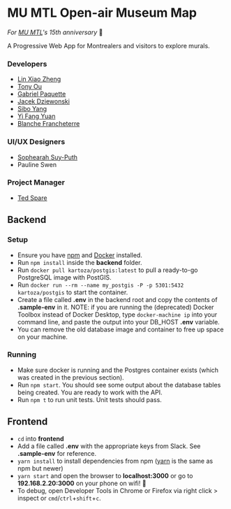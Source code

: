 # MU MTL Open-air Museum Map
_For [MU MTL](https://mumtl.org/)'s 15th anniversary_ 🎉

A Progressive Web App for Montrealers and visitors to explore murals.

### Developers
- [Lin Xiao Zheng](https://github.com/zhenglinxiao)
- [Tony Ou](https://github.com/Tony9984)
- [Gabriel Paquette](https://github.com/Gabriel-Paquette)
- [Jacek Dziewonski](https://github.com/JDziewonski98)
- [Sibo Yang](https://github.com/SiboYang)
- [Yi Fang Yuan](https://github.com/yi-fang-yuan)
- [Blanche Francheterre](https://github.com/BlancheFrancheterre)

### UI/UX Designers
- [Sophearah Suy-Puth](https://github.com/sophearahsp)
- Pauline Swen

### Project Manager
- [Ted Spare](https://github.com/tedspare)

## Backend
### Setup
- Ensure you have [npm](https://www.npmjs.com/get-npm) and [Docker](https://www.docker.com/products/docker-desktop) installed.
- Run `npm install` inside the **backend** folder.
- Run `docker pull kartoza/postgis:latest` to pull a ready-to-go PostgreSQL image with PostGIS.
- Run `docker run --rm --name my_postgis -P -p 5301:5432 kartoza/postgis` to start the container.
- Create a file called **.env** in the backend root and copy the contents of **.sample-env** in it. NOTE: if you are running the (deprecated) Docker
Toolbox instead of Docker Desktop, type `docker-machine ip` into your command line, and paste the output into your DB_HOST **.env** variable.
- You can remove the old database image and container to free up space on your machine.

### Running 
- Make sure docker is running and the Postgres container exists (which was created in the previous section).
- Run `npm start`. You should see some output about the database tables being created. You are ready to work with the API.
- Run `npm t` to run unit tests. Unit tests should pass.

## Frontend

- `cd` into **frontend**
- Add a file called **.env** with the appropriate keys from Slack. See **.sample-env** for reference.
- `yarn install` to install dependencies from npm ([yarn](https://classic.yarnpkg.com/en/docs/install/#mac-stable) is the same as npm but newer)
- `yarn start` and open the browser to **localhost:3000** or go to **192.168.2.20:3000** on your phone on wifi! :rocket:
- To debug, open Developer Tools in Chrome or Firefox via right click > inspect or `cmd`/`ctrl`+`shift`+`c`.
